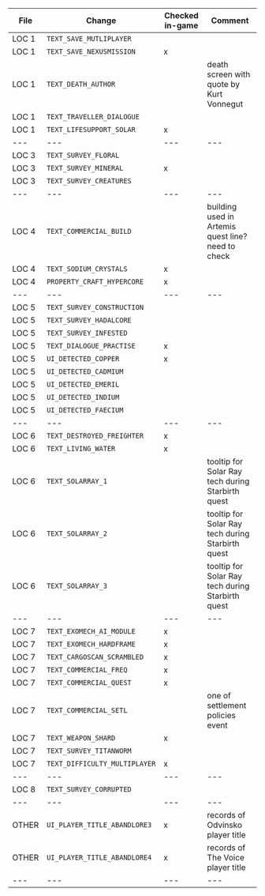 
| File | Change | Checked in-game | Comment |
| --- | --- | --- | --- |
| LOC 1 | `TEXT_SAVE_MUTLIPLAYER` | | |
| LOC 1 | `TEXT_SAVE_NEXUSMISSION` | x | |
| LOC 1 | `TEXT_DEATH_AUTHOR` | | death screen with quote by Kurt Vonnegut |
| LOC 1 | `TEXT_TRAVELLER_DIALOGUE` | | |
| LOC 1 | `TEXT_LIFESUPPORT_SOLAR` | x | |
| --- | --- | --- | --- |
| LOC 3 | `TEXT_SURVEY_FLORAL` | | |
| LOC 3 | `TEXT_SURVEY_MINERAL` | x | |
| LOC 3 | `TEXT_SURVEY_CREATURES` | | |
| --- | --- | --- | --- |
| LOC 4 | `TEXT_COMMERCIAL_BUILD` | | building used in Artemis quest line? need to check |
| LOC 4 | `TEXT_SODIUM_CRYSTALS` | x | |
| LOC 4 | `PROPERTY_CRAFT_HYPERCORE` | x | |
| --- | --- | --- | --- |
| LOC 5 | `TEXT_SURVEY_CONSTRUCTION` | | |
| LOC 5 | `TEXT_SURVEY_HADALCORE` | | |
| LOC 5 | `TEXT_SURVEY_INFESTED` | | |
| LOC 5 | `TEXT_DIALOGUE_PRACTISE` | x | |
| LOC 5 | `UI_DETECTED_COPPER` | x | |
| LOC 5 | `UI_DETECTED_CADMIUM` | | |
| LOC 5 | `UI_DETECTED_EMERIL` | | |
| LOC 5 | `UI_DETECTED_INDIUM` | | |
| LOC 5 | `UI_DETECTED_FAECIUM` | | |
| --- | --- | --- | --- |
| LOC 6 | `TEXT_DESTROYED_FREIGHTER` | x | |
| LOC 6 | `TEXT_LIVING_WATER` | x | |
| LOC 6 | `TEXT_SOLARRAY_1` | | tooltip for Solar Ray tech during Starbirth quest |
| LOC 6 | `TEXT_SOLARRAY_2` | | tooltip for Solar Ray tech during Starbirth quest |
| LOC 6 | `TEXT_SOLARRAY_3` | | tooltip for Solar Ray tech during Starbirth quest |
| --- | --- | --- | --- |
| LOC 7 | `TEXT_EXOMECH_AI_MODULE` | x | |
| LOC 7 | `TEXT_EXOMECH_HARDFRAME` | x | |
| LOC 7 | `TEXT_CARGOSCAN_SCRAMBLED` | x | |
| LOC 7 | `TEXT_COMMERCIAL_FREQ` | x | |
| LOC 7 | `TEXT_COMMERCIAL_QUEST` | x | |
| LOC 7 | `TEXT_COMMERCIAL_SETL` | | one of settlement policies event |
| LOC 7 | `TEXT_WEAPON_SHARD` | x | |
| LOC 7 | `TEXT_SURVEY_TITANWORM` | | |
| LOC 7 | `TEXT_DIFFICULTY_MULTIPLAYER` | x | |
| --- | --- | --- | --- |
| LOC 8 | `TEXT_SURVEY_CORRUPTED` | | |
| --- | --- | --- | --- |
| OTHER | `UI_PLAYER_TITLE_ABANDLORE3` | x | records of Odvinsko player title |
| OTHER | `UI_PLAYER_TITLE_ABANDLORE4` | x | records of The Voice player title |
| --- | --- | --- | --- |
